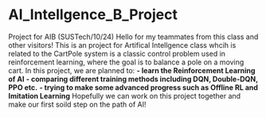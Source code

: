 # AI_Intellgence_B_Project
Project for AIB (SUSTech/10/24)
Hello for my teammates from this class and other visitors! This is an project for Artifical Intellgence class whcih is related to the CartPole system is a classic control problem used in reinforcement learning, where the goal is to balance a pole on a moving cart.
In this project, we are planned to:
**- learn the Reinforcement Learning of AI**
**- comparing different training methods including DQN, Double-DQN, PPO etc.**
**- trying to make some advanced progress such as Offline RL and Imitation Learning**
Hopefully we can work on this project together and make our first soild step on the path of AI!

